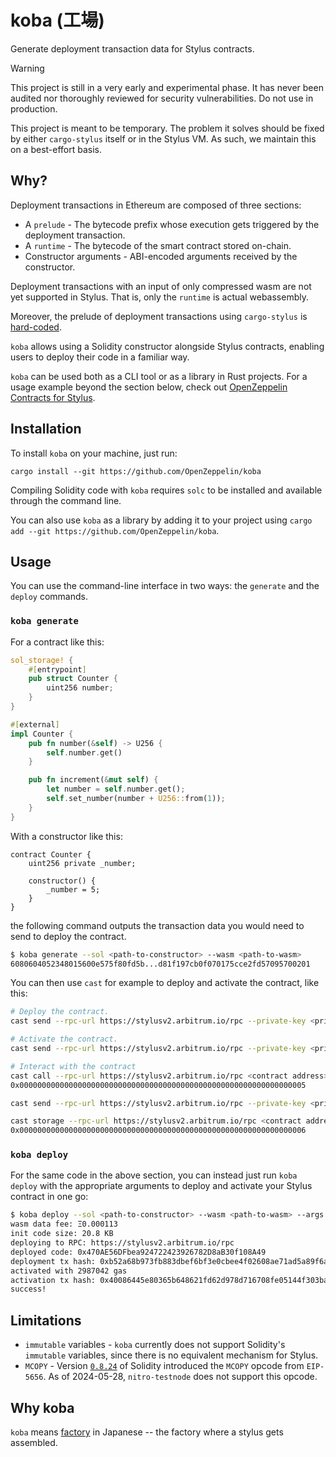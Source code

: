 # koba (工場)

Generate deployment transaction data for Stylus contracts.

> [!WARNING]
> This project is still in a very early and experimental phase. It has never
> been audited nor thoroughly reviewed for security vulnerabilities. Do not use
> in production.
>
> This project is meant to be temporary. The problem it solves should be fixed
> by either `cargo-stylus` itself or in the Stylus VM. As such, we maintain this
> on a best-effort basis.

## Why?

Deployment transactions in Ethereum are composed of three sections:

- A `prelude` - The bytecode prefix whose execution gets triggered by the
  deployment transaction.
- A `runtime` - The bytecode of the smart contract stored on-chain.
- Constructor arguments - ABI-encoded arguments received by the constructor.

Deployment transactions with an input of only compressed wasm are not yet
supported in Stylus. That is, only the `runtime` is actual webassembly.

Moreover, the prelude of deployment transactions using `cargo-stylus` is
[hard-coded].

`koba` allows using a Solidity constructor alongside Stylus contracts, enabling
users to deploy their code in a familiar way.

`koba` can be used both as a CLI tool or as a library in Rust projects. For a
usage example beyond the section below, check out
[OpenZeppelin Contracts for Stylus][stylus contracts].

[hard-coded]: https://github.com/OffchainLabs/cargo-stylus/blob/be9faca7720b534de7ec210fa5a071eae79824ec/check/src/deploy.rs#L102-L114
[stylus contracts]: https://github.com/OpenZeppelin/rust-contracts-stylus

## Installation

To install `koba` on your machine, just run:

```terminal
cargo install --git https://github.com/OpenZeppelin/koba
```

Compiling Solidity code with `koba` requires `solc` to be installed and
available through the command line.

You can also use `koba` as a library by adding it to your project using
`cargo add --git https://github.com/OpenZeppelin/koba`.

## Usage

You can use the command-line interface in two ways: the `generate` and the
`deploy` commands.

### `koba generate`

For a contract like this:

```rust
sol_storage! {
    #[entrypoint]
    pub struct Counter {
        uint256 number;
    }
}

#[external]
impl Counter {
    pub fn number(&self) -> U256 {
        self.number.get()
    }

    pub fn increment(&mut self) {
        let number = self.number.get();
        self.set_number(number + U256::from(1));
    }
}
```

With a constructor like this:

```solidity
contract Counter {
    uint256 private _number;

    constructor() {
        _number = 5;
    }
}
```

the following command outputs the transaction data you would need to send to
deploy the contract.

```sh
$ koba generate --sol <path-to-constructor> --wasm <path-to-wasm>
6080604052348015600e575f80fd5b...d81f197cb0f070175cce2fd57095700201
```

You can then use `cast` for example to deploy and activate the contract, like
this:

```sh
# Deploy the contract.
cast send --rpc-url https://stylusv2.arbitrum.io/rpc --private-key <private-key> --create <koba output>

# Activate the contract.
cast send --rpc-url https://stylusv2.arbitrum.io/rpc --private-key <private-key> --value "0.0001ether" 0x0000000000000000000000000000000000000071 "activateProgram(address)(uint16,uint256)" <contract address>

# Interact with the contract
cast call --rpc-url https://stylusv2.arbitrum.io/rpc <contract address> "number()"
0x0000000000000000000000000000000000000000000000000000000000000005

cast send --rpc-url https://stylusv2.arbitrum.io/rpc --private-key <private-key> <contract address> "increment()"

cast storage --rpc-url https://stylusv2.arbitrum.io/rpc <contract address> 0
0x0000000000000000000000000000000000000000000000000000000000000006
```

### `koba deploy`

For the same code in the above section, you can instead just run `koba deploy`
with the appropriate arguments to deploy and activate your Stylus contract in
one go:

```sh
$ koba deploy --sol <path-to-constructor> --wasm <path-to-wasm> --args <constructor-arguments> -e https://stylusv2.arbitrum.io/rpc --private-key <private-key>
wasm data fee: Ξ0.000113
init code size: 20.8 KB
deploying to RPC: https://stylusv2.arbitrum.io/rpc
deployed code: 0x470AE56DFbea924722423926782D8aB30f108A49
deployment tx hash: 0xb52a68b973fb883dbef6bf3e0cbee4f02608ae71ad5a89f6a2f0c9f094242a5b
activated with 2987042 gas
activation tx hash: 0x40086445e80365b648621fd62d978d716708fe05144f303baa620086eda854d1
success!
```

## Limitations

- `immutable` variables - `koba` currently does not support Solidity's
  `immutable` variables, since there is no equivalent mechanism for Stylus.
- `MCOPY` - Version [`0.8.24`][mcopy] of Solidity introduced the `MCOPY` opcode
  from `EIP-5656`. As of 2024-05-28, `nitro-testnode` does not support this
  opcode.

[mcopy]: https://github.com/ethereum/solidity/releases/tag/v0.8.24

## Why koba

`koba` means [factory](https://jisho.org/search/%E5%B7%A5%E5%A0%B4) in Japanese
-- the factory where a stylus gets assembled.
